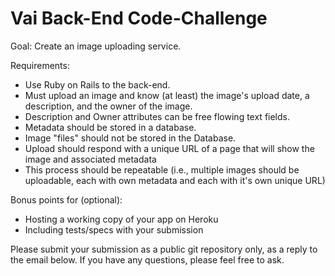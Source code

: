 # Vai Back-End Code-Challenge

Goal: Create an image uploading service.

Requirements:
- Use Ruby on Rails to the back-end.
- Must upload an image and know (at least) the image's upload date, a description, and the owner of the image.
- Description and Owner attributes can be free flowing text fields.
- Metadata should be stored in a database.
- Image "files" should not be stored in the Database.
- Upload should respond with a unique URL of a page that will show the image and associated metadata
- This process should be repeatable (i.e., multiple images should be uploadable, each with own metadata and each with it's own unique URL)

Bonus points for (optional):
- Hosting a working copy of your app on Heroku
- Including tests/specs with your submission

Please submit your submission as a public git repository only, as a reply to the email below. If you have any questions, please feel free to ask.
